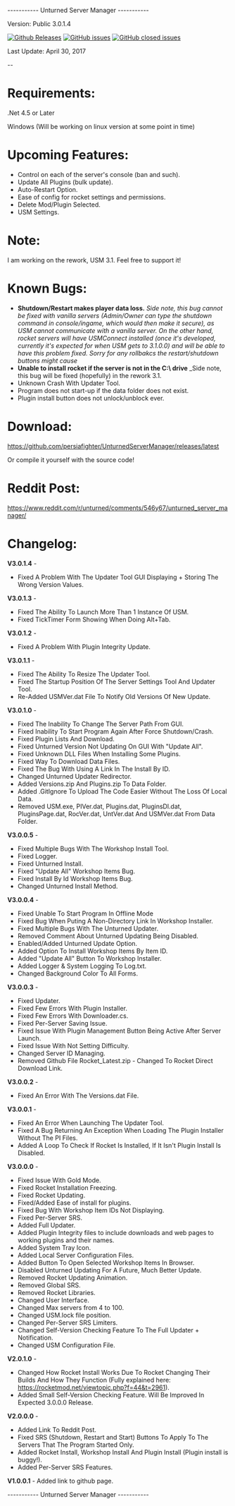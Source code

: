 ----------- Unturned Server Manager -----------

Version: Public 3.0.1.4

[![Github Releases](https://img.shields.io/github/downloads/persiafighter/UnturnedServerManager/latest/total.svg?style=plastic)](https://github.com/persiafighter/UnturnedServerManager/releases/tag/v3.0.0.5) [![GitHub issues](https://img.shields.io/github/issues/persiafighter/UnturnedServerManager.svg?style=plastic)](https://github.com/persiafighter/UnturnedServerManager/issues) [![GitHub closed issues](https://img.shields.io/github/issues-closed/persiafighter/UnturnedServerManager.svg?style=plastic)]()

Last Update: April 30, 2017

--

# Requirements:

.Net 4.5 or Later

Windows (Will be working on linux version at some point in time)


# Upcoming Features:

* Control on each of the server's console (ban and such).
* Update All Plugins (bulk update).
* Auto-Restart Option.
* Ease of config for rocket settings and permissions.
* Delete Mod/Plugin Selected.
* USM Settings.

# Note:
I am working on the rework, USM 3.1. Feel free to support it!

# Known Bugs:

* **Shutdown/Restart makes player data loss.** _Side note, this bug cannot be fixed with vanilla servers (Admin/Owner can type the shutdown command in console/ingame, which would then make it secure), as USM cannot communicate with a vanilla server. On the other hand, rocket servers will have USMConnect installed (once it's developed, currently it's expected for when USM gets to 3.1.0.0) and will be able to have this problem fixed. Sorry for any rollbakcs the restart/shutdown buttons might cause_
* **Unable to install rocket if the server is not in the C:\ drive** _Side note, this bug will be fixed (hopefully) in the rework 3.1.
* Unknown Crash With Updater Tool.
* Program does not start-up if the data folder does not exist.
* Plugin install button does not unlock/unblock ever.

# Download:

https://github.com/persiafighter/UnturnedServerManager/releases/latest

Or compile it yourself with the source code!

# Reddit Post:

https://www.reddit.com/r/unturned/comments/546y67/unturned_server_manager/

# Changelog:

**V3.0.1.4** - 

* Fixed A Problem With The Updater Tool GUI Displaying + Storing The Wrong Version Values.

**V3.0.1.3** - 

* Fixed The Ability To Launch More Than 1 Instance Of USM.
* Fixed TickTimer Form Showing When Doing Alt+Tab.

**V3.0.1.2** - 

* Fixed A Problem With Plugin Integrity Update.

**V3.0.1.1** - 

* Fixed The Ability To Resize The Updater Tool.
* Fixed The Startup Position Of The Server Settings Tool And Updater Tool.
* Re-Added USMVer.dat File To Notify Old Versions Of New Update.

**V3.0.1.0** - 

* Fixed The Inability To Change The Server Path From GUI.
* Fixed Inability To Start Program Again After Force Shutdown/Crash.
* Fixed Plugin Lists And Download.
* Fixed Unturned Version Not Updating On GUI With "Update All".
* Fixed Unknown DLL Files When Installing Some Plugins.
* Fixed Way To Download Data Files.
* Fixed The Bug With Using A Link In The Install By ID.
* Changed Unturned Updater Redirector.
* Added Versions.zip And Plugins.zip To Data Folder.
* Added .GitIgnore To Upload The Code Easier Without The Loss Of Local Data.
* Removed USM.exe, PIVer.dat, Plugins.dat, PluginsDl.dat, PluginsPage.dat, RocVer.dat, UntVer.dat And USMVer.dat From Data Folder.

**V3.0.0.5** - 

* Fixed Multiple Bugs With The Workshop Install Tool.
* Fixed Logger.
* Fixed Unturned Install.
* Fixed "Update All" Workshop Items Bug.
* Fixed Install By Id Workshop Items Bug.
* Changed Unturned Install Method.

**V3.0.0.4** - 

* Fixed Unable To Start Program In Offline Mode
* Fixed Bug When Puting A Non-Directory Link In Workshop Installer.
* Fixed Multiple Bugs With The Unturned Updater.
* Removed Comment About Unturned Updating Being Disabled.
* Enabled/Added Unturned Update Option.
* Added Option To Install Workshop Items By Item ID.
* Added "Update All" Button To Workshop Installer.
* Added Logger & System Logging To Log.txt.
* Changed Background Color To All Forms.

**V3.0.0.3** - 

* Fixed Updater.
* Fixed Few Errors With Plugin Installer.
* Fixed Few Errors With Downloader.cs.
* Fixed Per-Server Saving Issue.
* Fixed Issue With Plugin Management Button Being Active After Server Launch.
* Fixed Issue With Not Setting Difficulty.
* Changed Server ID Managing.
* Removed Github File Rocket_Latest.zip - Changed To Rocket Direct Download Link.

**V3.0.0.2** - 

* Fixed An Error With The Versions.dat File.

**V3.0.0.1** - 

* Fixed An Error When Launching The Updater Tool.
* Fixed A Bug Returning An Exception When Loading The Plugin Installer Without The PI Files.
* Added A Loop To Check If Rocket Is Installed, If It Isn't Plugin Install Is Disabled.

**V3.0.0.0** - 

* Fixed Issue With Gold Mode.
* Fixed Rocket Installation Freezing.
* Fixed Rocket Updating.
* Fixed/Added Ease of install for plugins.
* Fixed Bug With Workshop Item IDs Not Displaying.
* Fixed Per-Server SRS.
* Added Full Updater.
* Added Plugin Integrity files to include downloads and web pages to working plugins and their names.
* Added System Tray Icon.
* Added Local Server Configuration Files.
* Added Button To Open Selected Workshop Items In Browser.
* Disabled Unturned Updating For A Future, Much Better Update.
* Removed Rocket Updating Animation.
* Removed Global SRS.
* Removed Rocket Libraries.
* Changed User Interface.
* Changed Max servers from 4 to 100.
* Changed USM.lock file position.
* Changed Per-Server SRS Limiters.
* Changed Self-Version Checking Feature To The Full Updater + Notification.
* Changed USM Configuration File.

**V2.0.1.0** - 

* Changed How Rocket Install Works Due To Rocket Changing Their Builds And How They Function (Fully explained here: https://rocketmod.net/viewtopic.php?f=44&t=2961).
* Added Small Self-Version Checking Feature. Will Be Improved In Expected 3.0.0.0 Release.

**V2.0.0.0** - 

* Added Link To Reddit Post.
* Fixed SRS (Shutdown, Restart and Start) Buttons To Apply To The Servers That The Program Started Only.
* Added Rocket Install, Workshop Install And Plugin Install (Plugin install is buggy!).
* Added Per-Server SRS Features.

**V1.0.0.1** - Added link to github page.

----------- Unturned Server Manager -----------
